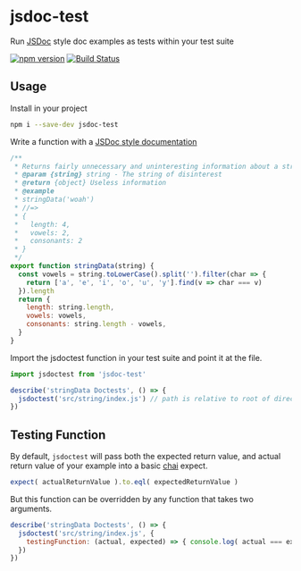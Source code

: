 # jsdoc-test

Run [JSDoc](http://usejsdoc.org/about-getting-started.html) style doc examples as tests within your test suite


[![npm version](https://badge.fury.io/js/jsdoc-test.svg)](https://badge.fury.io/js/jsdoc-test)
[![Build Status](https://travis-ci.org/MainShayne233/jsdoc-test.svg?branch=master)](https://travis-ci.org/MainShayne233/jsdoc-test)

## Usage

Install in your project
```bash
npm i --save-dev jsdoc-test
```

Write a function with a [JSDoc style documentation](http://usejsdoc.org/about-getting-started.html)
```javascript
/**
 * Returns fairly unnecessary and uninteresting information about a string
 * @param {string} string - The string of disinterest
 * @return {object} Useless information
 * @example
 * stringData('woah')
 * //=>
 * {
 *   length: 4,
 *   vowels: 2,
 *   consonants: 2  
 * }
 */
export function stringData(string) {
  const vowels = string.toLowerCase().split('').filter(char => {
    return ['a', 'e', 'i', 'o', 'u', 'y'].find(v => char === v)
  }).length
  return {
    length: string.length,
    vowels: vowels,
    consonants: string.length - vowels,
  }
}
```

Import the jsdoctest function in your test suite and point it at the file.
```javascript
import jsdoctest from 'jsdoc-test'

describe('stringData Doctests', () => {
  jsdoctest('src/string/index.js') // path is relative to root of directory
})
```

## Testing Function

By default, `jsdoctest` will pass both the expected return value, and actual return
value of your example into a basic [chai](https://github.com/chaijs/chai) expect.
```javascript
expect( actualReturnValue ).to.eql( expectedReturnValue )
```

But this function can be overridden by any function that takes two arguments.
```javascript
describe('stringData Doctests', () => {
  jsdoctest('src/string/index.js', {
    testingFunction: (actual, expected) => { console.log( actual === expected) }
  })
})
```
